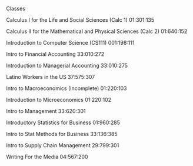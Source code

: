 Classes

Calculus I for the Life and Social Sciences (Calc 1) 01:301:135

Calculus II for the Mathematical and Physical Sciences (Calc 2) 01:640:152

Introduction to Computer Science (CS111) 001:198:111

Intro to Financial Accounting 33:010:272

Introduction to Managerial Accounting 33:010:275

Latino Workers in the US 37:575:307

Intro to Macroeconomics (Incomplete) 01:220:103

Introduction to Microeconomics 01:220:102

Intro to Management  33:620:301

Introductory Statistics for Business 01:960:285

Intro to Stat Methods for Business 33:136:385

Intro to Supply Chain Management 29:799:301 

Writing For the Media 04:567:200